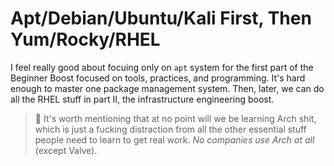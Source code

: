 # Apt/Debian/Ubuntu/Kali First, Then Yum/Rocky/RHEL

I feel really good about focuing only on `apt` system for the first part
of the Beginner Boost focused on tools, practices, and programming. It's
hard enough to master one package management system.  Then, later, we
can do all the RHEL stuff in part II, the infrastructure engineering
boost.

> 🤬
> It's worth mentioning that at no point will we be learning Arch shit,
> which is just a fucking distraction from all the other essential stuff
> people need to learn to get real work. *No companies use Arch at all*
> (except Valve).
